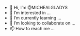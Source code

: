 - 👋 Hi, I’m @MICHEALGLADYS
- 👀 I’m interested in ...
- 🌱 I’m currently learning ...
- 💞️ I’m looking to collaborate on ...
- 📫 How to reach me ...

<!---
MICHEALGLADYS/MICHEALGLADYS is a ✨ special ✨ repository because its `README.md` (this file) appears on your GitHub profile.
You can click the Preview link to take a look at your changes.
--->
